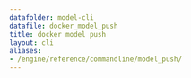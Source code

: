 ```yaml
---
datafolder: model-cli
datafile: docker_model_push
title: docker model push
layout: cli
aliases:
- /engine/reference/commandline/model_push/
---
```


<!--
This page is automatically generated from Docker's source code. If you want to
suggest a change to the text that appears here, open a ticket or pull request
in the source repository on GitHub:

https://github.com/docker/model-cli
-->
